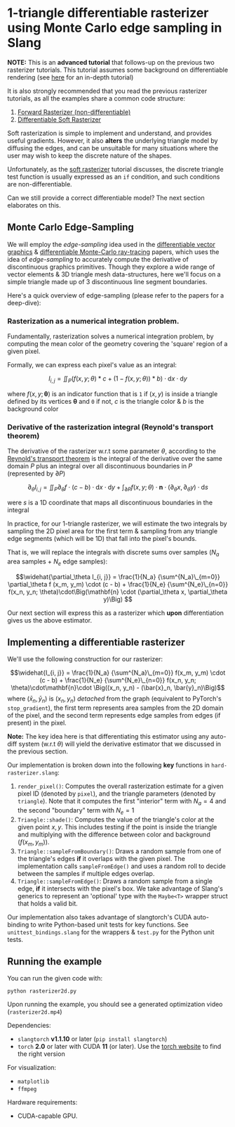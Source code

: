 # 1-triangle differentiable rasterizer using Monte Carlo edge sampling in Slang

**NOTE:** This is an **advanced tutorial** that follows-up on the previous two rasterizer tutorials. This tutorial assumes some background on differentiable rendering (see [here](https://diff-render.org/tutorials/cvpr2021/) for an in-depth tutorial)

It is also strongly recommended that you read the previous rasterizer tutorials, as all the examples share a common code structure:

1. [Forward Rasterizer (non-differentiable)](../fwd-rasterizer-example/#readme)
2. [Differentiable Soft Rasterizer](../soft-rasterizer-example/#readme)

Soft rasterization is simple to implement and understand, and provides useful gradients. However, it also **alters** the underlying triangle model by diffusing the edges, and can be unsuitable for many situations where the user may wish to keep the discrete nature of the shapes.

Unfortunately, as the [soft rasterizer](../soft-rasterizer-example/#readme) tutorial discusses, the discrete triangle test function is usually expressed as an `if` condition, and such conditions are non-differentiable.

Can we still provide a correct differentiable model? The next section elaborates on this.

## Monte Carlo Edge-Sampling 
We will employ the *edge-sampling* idea used in the [differentiable vector graphics](https://dl.acm.org/doi/pdf/10.1145/3414685.3417871) & [differentiable Monte-Carlo ray-tracing](https://people.csail.mit.edu/tzumao/diffrt/) papers, which uses the idea of *edge-sampling* to accurately compute the derivative of discontinuous graphics primitives. Though they explore a wide range of vector elements & 3D triangle mesh data-structures, here we'll focus on a simple triangle made up of 3 discontinuous line segment boundaries.

Here's a quick overview of edge-sampling (please refer to the papers for a deep-dive):

### Rasterization as a numerical integration problem.

Fundamentally, rasterization solves a numerical integration problem, by computing the mean color of the geometry covering the 'square' region of a given pixel.

Formally, we can express each pixel's value as an integral:

$$I_{i, j} = \iint_{P} \big(f(x, y; \theta) * c + (1 - f(x,y;\theta)) * b \big) \cdot\mathrm{d}x\cdot\mathrm{d}y $$

where $f(x, y;\mathbf{\theta})$ is an indicator function that is `1` if $(x, y)$ is inside a triangle defined by its vertices $\mathbf{\theta}$ and `0` if not, $c$ is the triangle color & $b$ is the background color
 
### Derivative of the rasterization integral (Reynold's transport theorem)
The derivative of the rasterizer w.r.t some parameter $\theta$, according to the [Reynold's transport theorem](https://en.wikipedia.org/wiki/Reynolds_transport_theorem) is the integral of the derivative over the same domain $P$ plus an integral over all discontinuous boundaries in $P$ (represented by $\partial P$)

$$\partial_\theta I_{i, j} = \iint_{P} \partial_\theta f \cdot (c - b) \cdot\mathrm{d}x\cdot\mathrm{d}y + \int_{\partial P} f(x, y; \theta)\cdot\mathbf{n}\cdot (\partial_\theta x, \partial_\theta y)\cdot\mathrm{d}s $$

were $s$ is a 1D coordinate that maps all discontinuous boundaries in the integral
 
In practice, for our 1-triangle rasterizer, we will estimate the two integrals by sampling the 2D pixel area for the first term & sampling from any triangle edge segments (which will be 1D) that fall into the pixel's bounds.

That is, we will replace the integrals with discrete sums over samples ($N_a$ area samples + $N_e$ edge samples):

$$\widehat{\partial_\theta I_{i, j}} = \frac{1}{N_a} {\sum^{N_a}\_{m=0}} \partial_\theta f (x_m, y_m) \cdot (c - b) +  \frac{1}{N_e} {\sum^{N_e}\_{n=0}} f(x_n, y_n; \theta)\cdot\Big(\mathbf{n} \cdot (\partial_\theta x, \partial_\theta y)\Big) $$

Our next section will express this as a rasterizer which **upon** differentiation gives us the above estimator.

## Implementing a differentiable rasterizer

We'll use the following construction for our rasterizer:

$$\widehat{I_{i, j}} = \frac{1}{N_a} {\sum^{N_a}\_{m=0}} f(x_m, y_m) \cdot (c - b) + \frac{1}{N_e} {\sum^{N_e}\_{n=0}} f(x_n, y_n; \theta)\cdot\mathbf{n}\cdot \Big((x_n, y_n) - (\bar{x}_n, \bar{y}_n)\Big)$$
where $(\bar{x}_n, \bar{y}_n)$ is $(x_n, y_n)$ _detached_ from the graph (equivalent to PyTorch's `stop_gradient`), the first term represents area samples from the 2D domain of the pixel, and the second term represents edge samples from edges (if present) in the pixel.

**Note:** The key idea here is that differentiating this estimator using any auto-diff system (w.r.t $\theta$) will yield the derivative estimator that we discussed in the previous section.

Our implementation is broken down into the following **key** functions in `hard-rasterizer.slang`:

1. `render_pixel()`: Computes the overall rasterization estimate for a given pixel ID (denoted by `pixel`), and the triangle parameters (denoted by `triangle`). Note that it computes the first "interior" term with $N_a=4$ and the second "boundary" term with $N_e=1$
2. `Triangle::shade()`: Computes the value of the triangle's color at the given point $x, y$. This includes testing if the point is inside the triangle and multiplying with the difference between color and background ($f(x_m, y_m)$).
3. `Triangle::sampleFromBoundary()`: Draws a random sample from one of the triangle's edges **if** it overlaps with the given pixel. The implementation calls `sampleFromEdge()` and uses a random roll to decide between the samples if multiple edges overlap.
4. `Triangle::sampleFromEdge()`: Draws a random sample from a single edge, **if** it intersects with the pixel's box. We take advantage of Slang's generics to represent an 'optional' type with the `Maybe<T>` wrapper struct that holds a valid bit.

Our implementation also takes advantage of slangtorch's CUDA auto-binding to write Python-based unit tests for key functions. See `unittest_bindings.slang` for the wrappers & `test.py` for the Python unit tests.

## Running the example

You can run the given code with:
```shell
python rasterizer2d.py
```

Upon running the example, you should see a generated optimization video (`rasterizer2d.mp4`)

Dependencies:
 - `slangtorch` **v1.1.10** or later (`pip install slangtorch`)
 - `torch` **2.0** or later with CUDA **11** (or later). Use the [torch website](https://pytorch.org/) to find the right version

For visualization:
 - `matplotlib`
 - `ffmpeg`

Hardware requirements:
 - CUDA-capable GPU.


